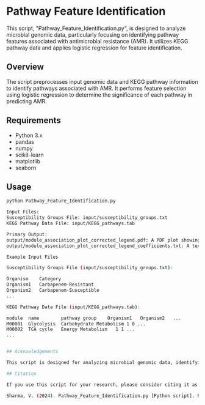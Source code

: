 # Pathway Feature Identification

This script, "Pathway_Feature_Identification.py", is designed to analyze microbial genomic data, particularly focusing on identifying pathway features associated with antimicrobial resistance (AMR). It utilizes KEGG pathway data and applies logistic regression for feature identification.

## Overview

The script preprocesses input genomic data and KEGG pathway information to identify pathways associated with AMR. It performs feature selection using logistic regression to determine the significance of each pathway in predicting AMR.

## Requirements

- Python 3.x
- pandas
- numpy
- scikit-learn
- matplotlib
- seaborn

## Usage

```bash
python Pathway_Feature_Identification.py

Input Files:
Susceptibility Groups File: input/susceptibility_groups.txt
KEGG Pathway Data File: input/KEGG_pathways.tab

Primary Output:
output/module_association_plot_corrected_legend.pdf: A PDF plot showing the association of KEGG modules with carbapenem resistance, with a corrected legend.
output/module_association_plot_corrected_legend_coefficients.txt: A text file containing the coefficients of the logistic regression model for each KEGG module.

Example Input Files

Susceptibility Groups File (input/susceptibility_groups.txt):

Organism    Category
Organism1   Carbapenem-Resistant
Organism2   Carbapenem-Susceptible
...

KEGG Pathway Data File (input/KEGG_pathways.tab):

module  name        pathway group    Organism1   Organism2   ...
M00001  Glycolysis  Carbohydrate Metabolism 1 0 ...
M00002  TCA cycle   Energy Metabolism   1 1 ...
...


## Acknowledgements

This script is designed for analyzing microbial genomic data, identifying antimicrobial resistance-associated pathways using KEGG data, and applying logistic regression for feature selection. We acknowledge the developers of KEGG for their valuable resource in pathway analysis. KEGG documentation is available at KEGG website.

## Citation

If you use this script for your research, please consider citing it as follows:

Sharma, V. (2024). Pathway_Feature_Identification.py [Python script]. Retrieved from https://github.com/vsmicrogenomics/PanGenomeAnalysisTool
